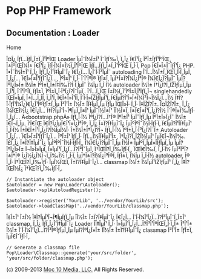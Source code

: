 Pop PHP Framework
=================

Documentation : Loader
----------------------

Home

Î¤Î¿ ÏƒÏ…ÏƒÏ„Î±Ï„Î¹ÎºÏŒ Loader ÎµÎ¯Î½Î±Î¹ Î¯ÏƒÏ‰Ï‚ Ï„Î¿ Ï€Î¹Î¿
Î²Î±ÏƒÎ¹ÎºÏŒ, Î±ÎºÏŒÎ¼Î± Ï€Î¹Î¿ ÏƒÎ·Î¼Î±Î½Ï„Î¹ÎºÏŒ ÏƒÏ…ÏƒÏ„Î±Ï„Î¹ÎºÏŒ
Ï„Î·Ï‚ Pop Ï€Î»Î±Î¯ÏƒÎ¹Î¿ PHP. Î•Î¯Î½Î±Î¹ Ï„Î¿ ÏƒÏ„Î¿Î¹Ï‡ÎµÎ¯Î¿ Ï€Î¿Ï…
Î¿Î´Î·Î³ÎµÎ¯ autoloading Î´Ï…Î½Î±Ï„ÏŒÏ„Î·Ï„ÎµÏ‚ Ï„Î¿Ï… Ï€Î»Î±Î¹ÏƒÎ¯Î¿Ï…,
ÎºÎ±Î¹ Ï„Î· Î´Î¹ÎºÎ® ÏƒÎ±Ï‚ ÎµÏ†Î±Ï?Î¼Î¿Î³Î® Î¼Ï€Î¿Ï?ÎµÎ¯ ÎµÏ?ÎºÎ¿Î»Î±
Î½Î± ÎºÎ±Ï„Î±Ï‡Ï‰Ï?Î·Î¸ÎµÎ¯ Î¼Îµ Ï„Î·Î½ autoloader Î½Î±
Ï†Î¿Ï?Ï„ÏŽÏƒÎµÏ„Îµ Ï„Î¹Ï‚ Î´Î¹ÎºÎ­Ï‚ ÏƒÎ±Ï‚ ÎºÎ±Ï„Î·Î³Î¿Ï?Î¯ÎµÏ‚.
Î‘Ï…Ï„ÏŒ Î±Î½Ï„Î¹ÎºÎ±Î¸Î¹ÏƒÏ„Î¬ singlehandedly ÏŒÎ»ÎµÏ‚ Î±Ï…Ï„Î­Ï‚
Ï„Î¹Ï‚ Ï€Î±Î»Î¹Î­Ï‚ Î´Î·Î»ÏŽÏƒÎµÎ¹Ï‚ Ï€ÎµÏ?Î¹Î»Î±Î¼Î²Î¬Î½Î¿Ï…Î½
Ï‡Ï?Î·ÏƒÎ¹Î¼Î¿Ï€Î¿Î¹Î®ÏƒÎ±Ï„Îµ Î³Î¹Î± Î½Î± Î­Ï‡ÎµÏ„Îµ ÏƒÎµ ÏŒÎ»Î· Ï„Î·
Ï‡ÏŽÏ?Î±. Î¤ÏŽÏ?Î±, Ï„Î¿ Î¼ÏŒÎ½Î¿ Ï€Î¿Ï… Ï‡Ï?ÎµÎ¹Î¬Î¶ÎµÏ„Î±Î¹ ÎµÎ¯Î½Î±Î¹
Î­Î½Î±Ï‚ Î±Ï€Î±Î¹Ï„Î¿Ï?Î½ Î´Î®Î»Ï‰ÏƒÎ· Ï„Î¿Ï… Â«bootstrap.phpÂ» ÏƒÏ„Î·Î½
ÎºÎ¿Ï?Ï…Ï†Î® ÎºÎ±Î¹ ÎµÎ¯ÏƒÏ„Îµ ÎºÎ±Î»Î¿Î¯ Î½Î± Ï€Î¬Ï„Îµ. Î‘Ï€ÏŒ
Ï€Ï?Î¿ÎµÏ€Î¹Î»Î¿Î³Î®, Ï„Î¿ Î±Ï?Ï‡ÎµÎ¯Î¿ ÎµÎºÎºÎ¯Î½Î·ÏƒÎ·Ï‚
Ï€ÎµÏ?Î¹Î­Ï‡ÎµÎ¹ Ï„Î·Î½ Î±Ï€Î±Î¹Ï„Î¿Ï?Î¼ÎµÎ½Î· Î±Î½Î±Ï†Î¿Ï?Î¬ ÏƒÏ„Î·Î½
ÎºÎ±Ï„Î·Î³Î¿Ï?Î¯Î± Autoloader Ï„Î¿Ï… Ï€Î»Î±Î¹ÏƒÎ¯Î¿Ï… ÎºÎ±Î¹ ÏƒÏ„Î·
ÏƒÏ…Î½Î­Ï‡ÎµÎ¹Î±, Ï†Î¿Ï?Ï„ÏŽÎ½ÎµÎ¹ ÎµÏ€Î¬Î½Ï‰. Î£Ï„Î¿ Î±Ï?Ï‡ÎµÎ¯Î¿
ÎµÎºÎºÎ¯Î½Î·ÏƒÎ·Ï‚, Î¼Ï€Î¿Ï?ÎµÎ¯Ï„Îµ Î½Î± ÎµÎºÏ„ÎµÎ»Î­ÏƒÎµÏ„Îµ
ÎµÏ?ÎºÎ¿Î»Î± Î¬Î»Î»ÎµÏ‚ Î»ÎµÎ¹Ï„Î¿Ï…Ï?Î³Î¯ÎµÏ‚ Ï†ÏŒÏ?Ï„Ï‰ÏƒÎ·Ï‚,
ÏŒÏ€Ï‰Ï‚ Ï„Î·Î½ ÎµÎ³Î³Ï?Î±Ï†Î® Î¿Î½Î¿Î¼Î¬Ï„Ï‰Î½ Ï„Î·Ï‚
ÎµÏ†Î±Ï?Î¼Î¿Î³Î®Ï‚ ÏƒÎ±Ï‚ Î¼Îµ Ï„Î·Î½ autoloader, Î® Ï„Î· Ï†ÏŒÏ?Ï„Ï‰ÏƒÎ·
ÎµÎ½ÏŒÏ‚ Î±Ï?Ï‡ÎµÎ¯Î¿Ï… classmap Î½Î± Î¼ÎµÎ¹ÏŽÏƒÎµÎ¹ Ï„Î¿ Ï‡Ï?ÏŒÎ½Î¿
Ï†ÏŒÏ?Ï„Ï‰ÏƒÎ·Ï‚.

    // Instantiate the autoloader object
    $autoloader = new Pop\Loader\Autoloader();
    $autoloader->splAutoloadRegister();

    $autoloader->register('YourLib', '../vendor/YourLib/src');
    $autoloader->loadClassMap('../vendor/YourLib/classmap.php');

ÎšÎ±Î¹ Î±Î½ Ï‡Ï?ÎµÎ¹Î¬Î¶ÎµÏƒÏ„Îµ Î­Î½Î± Î±Ï?Ï‡ÎµÎ¯Î¿ Ï€Î¿Ï…
Î´Î·Î¼Î¹Î¿Ï…Ï?Î³ÎµÎ¯Ï„Î±Î¹ classmap, Ï„Î¿ ÏƒÏ„Î¿Î¹Ï‡ÎµÎ¯Î¿ Loader
Î­Ï‡ÎµÎ¹ Ï„Î· Î»ÎµÎ¹Ï„Î¿Ï…Ï?Î³Î¹ÎºÏŒÏ„Î·Ï„Î± Î³Î¹Î± Î½Î±
Î´Î·Î¼Î¹Î¿Ï…Ï?Î³Î®ÏƒÎµÏ„Îµ ÎµÏ?ÎºÎ¿Î»Î± Î­Î½Î± Î±Ï?Ï‡ÎµÎ¯Î¿ classmap
Î³Î¹Î± ÏƒÎ±Ï‚ ÎµÏ€Î¯ÏƒÎ·Ï‚.

    // Generate a classmap file
    Pop\Loader\Classmap::generate('your/src/folder', 'your/src/folder/classmap.php');

\(c) 2009-2013 [Moc 10 Media, LLC.](http://www.moc10media.com) All
Rights Reserved.
